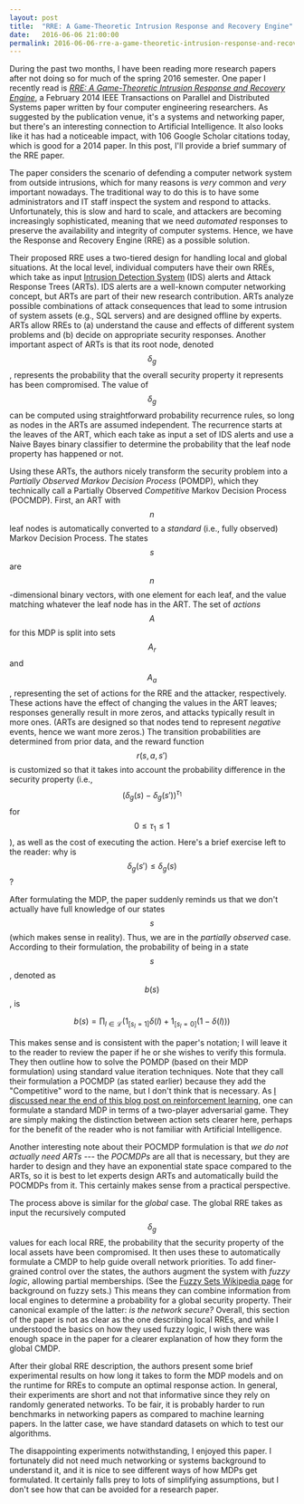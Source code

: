 ```yaml
---
layout: post
title:  "RRE: A Game-Theoretic Intrusion Response and Recovery Engine"
date:   2016-06-06 21:00:00
permalink: 2016-06-06-rre-a-game-theoretic-intrusion-response-and-recovery-engine/
---
```


During the past two months, I have been reading more research papers after not doing so for much of
the spring 2016 semester. One paper I recently read is *[RRE: A Game-Theoretic Intrusion Response
and Recovery Engine][1]*, a February 2014 IEEE Transactions on Parallel and Distributed Systems
paper written by four computer engineering researchers. As suggested by the publication venue, it's
a systems and networking paper, but there's an interesting connection to Artificial Intelligence. It
also looks like it has had a noticeable impact, with 106 Google Scholar citations today, which is
good for a 2014 paper.  In this post, I'll provide a brief summary of the RRE paper.

The paper considers the scenario of defending a computer network system from outside intrusions,
which for many reasons is *very* common and *very* important nowadays. The traditional way to do
this is to have some administrators and IT staff inspect the system and respond to attacks.
Unfortunately, this is slow and hard to scale, and attackers are becoming increasingly
sophisticated, meaning that we need *automated* responses to preserve the availability and integrity
of computer systems. Hence, we have the Response and Recovery Engine (RRE) as a possible solution.

Their proposed RRE uses a two-tiered design for handling local and global situations.  At the local
level, individual computers have their own RREs, which take as input [Intrusion Detection System][3]
(IDS) alerts and Attack Response Trees (ARTs). IDS alerts are a well-known computer networking
concept, but ARTs are part of their new research contribution. ARTs analyze possible combinations of
attack consequences that lead to some intrusion of system assets (e.g., SQL servers) and are
designed offline by experts. ARTs allow RREs to (a) understand the cause and effects of different
system problems and (b) decide on appropriate security responses. Another important aspect of ARTs 
is that its root node, denoted $$\delta_g$$, represents the probability that the overall security
property it represents has been compromised. The value of $$\delta_g$$ can be computed using
straightforward probability recurrence rules, so long as nodes in the ARTs are assumed independent.
The recurrence starts at the leaves of the ART, which each take as input a set of IDS alerts and use
a Naive Bayes binary classifier to determine the probability that the leaf node property has
happened or not.

Using these ARTs, the authors nicely transform the security problem into a *Partially Observed
Markov Decision Process* (POMDP), which they technically call a Partially Observed *Competitive*
Markov Decision Process (POCMDP). First, an ART with $$n$$ leaf nodes is automatically converted to
a *standard* (i.e., fully observed) Markov Decision Process. The states $$s$$ are $$n$$-dimensional
binary vectors, with one element for each leaf, and the value matching whatever the leaf node has in
the ART. The set of *actions* $$A$$ for this MDP is split into sets $$A_r$$ and $$A_a$$,
representing the set of actions for the RRE and the attacker, respectively. These actions have the
effect of changing the values in the ART leaves; responses generally result in more zeros, and
attacks typically result in more ones. (ARTs are designed so that nodes tend to represent *negative*
events, hence we want more zeros.) The transition probabilities are determined from prior data, and
the reward function $$r(s,a,s')$$ is customized so that it takes into account the probability
difference in the security property (i.e., $$(\delta_g(s) - \delta_g(s'))^{\tau_1}$$ for $$0\le
\tau_1 \le 1$$), as well as the cost of executing the action. Here's a brief exercise left to the
reader: why is $$\delta_g(s') \le \delta_g(s)$$?

After formulating the MDP, the paper suddenly reminds us that we don't actually have full knowledge
of our states $$s$$ (which makes sense in reality). Thus, we are in the *partially observed* case.
According to their formulation, the probability of being in a state $$s$$, denoted as $$b(s)$$, is

$$b(s) = \prod_{l \in \mathcal{L}}(1_{[s_l = 1]}\delta(l) + 1_{[s_l=0]}(1-\delta(l)))$$

This makes sense and is consistent with the paper's notation; I will leave it to the reader to
review the paper if he or she wishes to verify this formula. They then outline how to solve the
POMDP (based on their MDP formulation) using standard value iteration techniques. Note that they
call their formulation a POCMDP (as stated earlier) because they add the "Competitive" word to the
name, but I don't think that is necessary. As [I discussed near the end of this blog post on
reinforcement learning][2], one can formulate a standard MDP in terms of a two-player adversarial
game. They are simply making the distinction between action sets clearer here, perhaps for the
benefit of the reader who is not familiar with Artificial Intelligence.

Another interesting note about their POCMDP formulation is that *we do not actually need ARTs* ---
the *POCMDPs* are all that is necessary, but they are harder to design and they have an exponential
state space compared to the ARTs, so it is best to let experts design ARTs and automatically build
the POCMDPs from it. This certainly makes sense from a practical perspective.

The process above is similar for the *global* case. The global RRE takes as input the recursively
computed $$\delta_g$$ values for each local RRE, the probability that the security property of the
local assets have been compromised. It then uses these to automatically formulate a CMDP to help
guide overall network priorities. To add finer-grained control over the states, the authors augment
the system with *fuzzy logic*, allowing partial memberships. (See the [Fuzzy Sets Wikipedia page][4]
for background on fuzzy sets.) This means they can combine information from local engines to
determine a probability for a global security property. Their canonical example of the latter: *is
the network secure?* Overall, this section of the paper is not as clear as the one describing local
RREs, and while I understood the basics on how they used fuzzy logic, I wish there was enough space
in the paper for a clearer explanation of how they form the global CMDP.

After their global RRE description, the authors present some brief experimental results on how long
it takes to form the MDP models and on the runtime for RREs to compute an optimal response action.
In general, their experiments are short and not that informative since they rely on randomly
generated networks. To be fair, it is probably harder to run benchmarks in networking papers as
compared to machine learning papers. In the latter case, we have standard datasets on which to test
our algorithms.

The disappointing experiments notwithstanding, I enjoyed this paper. I fortunately did not need much
networking or systems background to understand it, and it is nice to see different ways of how MDPs
get formulated. It certainly falls prey to lots of simplifying assumptions, but I don't see how that
can be avoided for a research paper.

[1]:http://ieeexplore.ieee.org/xpl/login.jsp?tp=&arnumber=6583161&url=http%3A%2F%2Fieeexplore.ieee.org%2Fiel7%2F71%2F4359390%2F06583161.pdf%3Farnumber%3D6583161
[2]:http://danieltakeshi.github.io/2015-08-02-markov-decision-processes-and-reinforcement-learning/
[3]:https://en.wikipedia.org/wiki/Intrusion_detection_system
[4]:https://en.wikipedia.org/wiki/Fuzzy_set
